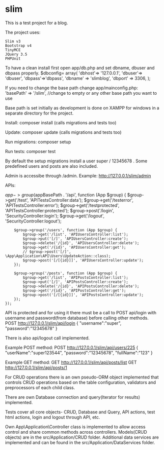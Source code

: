 # slim
 
This is a test project for a blog.

The project uses:

    Slim v3
    Bootstrap v4
    TinyMCE
    JQuery 3.5
    PHPUnit


To have a clean install first open app/db.php and set dbname, dbuser and dbpass properly. 
    $dbconfig= array(
        'dbhost'=> '127.0.0.1',
        'dbuser'=> 'dbuser',
        'dbpass'=>'dbpass',
        'dbname' => 'slimblog',
        'dbport' => 3306,
    );

If you need to change the base path change app/mainconfig.php:
    'basePath' => '/slim', //change to empty or any other base path you want to use

Base path is set initially as development is done on XAMPP for windows in a separate directory for the project.

Install:
	composer install
	(calls migrations and tests too)

Update:
	composer update
	(calls migrations and tests too)

Run migrations:
	composer setup

Run tests:
	composer test


By default the setup migrations install a user super / 12345678 . Some predefined users and posts are also included.

Admin is accessibe through /admin. Example: http://127.0.0.1/slim/admin


APIs:

 $app->group($appBasePath . '/api', function (App $group) {
        $group->get('/test', 'APITestsController:data');
        $group->get('/testerror', 'APITestsController:error');
        $group->get('/testprotected', 'APITestsController:protected');
        $group->post('/login', 'SecurityController:login'); 
        $group->get('/logout', 'SecurityController:logout');

        $group->group('/users', function (App $group) {
            $group->get('/list', 'APIUsersController:list');
            $group->put('[/]', 'APIUsersController:create');
            $group->delete('/{id}', 'APIUsersController:delete');
            $group->get('/{id}', 'APIUsersController:get');
            // $group->post('[/]', \App\Application\API\Users\UpdateAction::class);
            $group->post('[/[{id}]]', 'APIUsersController:update');
        });

        $group->group('/posts', function (App $group) {
            $group->get('/list', 'APIPostsController:list');
            $group->put('[/]', 'APIPostsController:create');
            $group->delete('/{id}', 'APIPostsController:delete');
            $group->get('/{id}', 'APIPostsController:get'); 
            $group->post('[/[{id}]]', 'APIPostsController:update');
        });
    });

API is protected and for using it there must be a call to POST api/login with username and password(from database) before calling other methods.
POST http://127.0.0.1/slim/api/login
{
	"username":"super",
	"password":"12345678"
}

There is also api/logout call implemented.

Example POST method:
POST http://127.0.0.1/slim/api/users/225
{
        "userName":"super123544",
	"password":"12345678",
	"fullName":"123"
}

Example GET method:
GET http://127.0.0.1/slim/api/posts/list
GET http://127.0.0.1/slim/api/posts/1

For CRUD operations there is an own pseudo-ORM object implemented that controls CRUD operations based on the table configuration, validators and preprocessors of each child class.

There are own Database connection and query(Iterator for results) implemented.

Tests cover all core objects- CRUD, Database and Query, API actions, test html actions, login and logout through API, etc. 

Own App\Application\Controller class is implemented to allow access control and share common methods across controllers. 
Models(CRUD objects) are in the src/Application/CRUD folder. Additional data services are implemented and can be found in the src/Application/DataServices folder.


